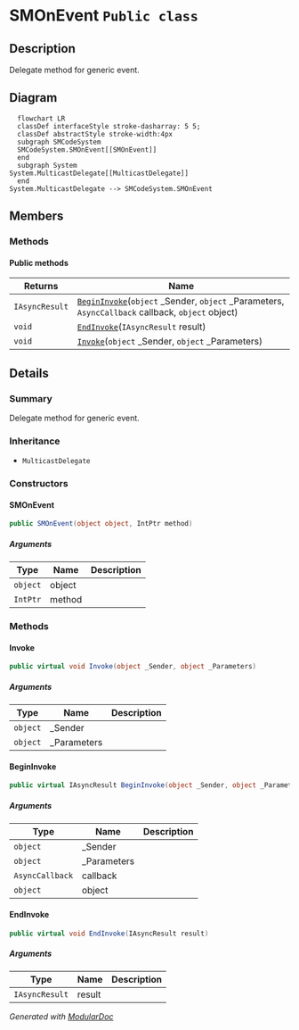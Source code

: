 # SMOnEvent `Public class`

## Description
Delegate method for generic event.

## Diagram
```mermaid
  flowchart LR
  classDef interfaceStyle stroke-dasharray: 5 5;
  classDef abstractStyle stroke-width:4px
  subgraph SMCodeSystem
  SMCodeSystem.SMOnEvent[[SMOnEvent]]
  end
  subgraph System
System.MulticastDelegate[[MulticastDelegate]]
  end
System.MulticastDelegate --> SMCodeSystem.SMOnEvent
```

## Members
### Methods
#### Public  methods
| Returns | Name |
| --- | --- |
| `IAsyncResult` | [`BeginInvoke`](#begininvoke)(`object` _Sender, `object` _Parameters, `AsyncCallback` callback, `object` object) |
| `void` | [`EndInvoke`](#endinvoke)(`IAsyncResult` result) |
| `void` | [`Invoke`](#invoke)(`object` _Sender, `object` _Parameters) |

## Details
### Summary
Delegate method for generic event.

### Inheritance
 - `MulticastDelegate`

### Constructors
#### SMOnEvent
```csharp
public SMOnEvent(object object, IntPtr method)
```
##### Arguments
| Type | Name | Description |
| --- | --- | --- |
| `object` | object |   |
| `IntPtr` | method |   |

### Methods
#### Invoke
```csharp
public virtual void Invoke(object _Sender, object _Parameters)
```
##### Arguments
| Type | Name | Description |
| --- | --- | --- |
| `object` | _Sender |   |
| `object` | _Parameters |   |

#### BeginInvoke
```csharp
public virtual IAsyncResult BeginInvoke(object _Sender, object _Parameters, AsyncCallback callback, object object)
```
##### Arguments
| Type | Name | Description |
| --- | --- | --- |
| `object` | _Sender |   |
| `object` | _Parameters |   |
| `AsyncCallback` | callback |   |
| `object` | object |   |

#### EndInvoke
```csharp
public virtual void EndInvoke(IAsyncResult result)
```
##### Arguments
| Type | Name | Description |
| --- | --- | --- |
| `IAsyncResult` | result |   |

*Generated with* [*ModularDoc*](https://github.com/hailstorm75/ModularDoc)
